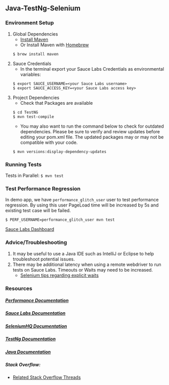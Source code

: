 ## Java-TestNg-Selenium

### Environment Setup

1. Global Dependencies
    * [Install Maven](https://maven.apache.org/install.html)
    * Or Install Maven with [Homebrew](http://brew.sh/)
    ```
    $ brew install maven
    ```
2. Sauce Credentials
    * In the terminal export your Sauce Labs Credentials as environmental variables:
    ```
    $ export SAUCE_USERNAME=<your Sauce Labs username>
	$ export SAUCE_ACCESS_KEY=<your Sauce Labs access key>
    ```
3. Project Dependencies
	* Check that Packages are available
	```
	$ cd TestNG
	$ mvn test-compile
	```
	* You may also want to run the command below to check for outdated dependencies. Please be sure to verify and review updates before editing your pom.xml file. The updated packages may or may not be compatible with your code.
	```
	$ mvn versions:display-dependency-updates
	```
### Running Tests

Tests in Parallel:
	```
	$ mvn test
	```


### Test Performance Regression

In demo app, we have `performance_glitch_user` user to test performance regression. By using this user PageLoad time will be increased by 5s and existing test case will be failed.

```
$ PERF_USERNAME=performance_glitch_user mvn test
```


[Sauce Labs Dashboard](https://saucelabs.com/beta/dashboard)

### Advice/Troubleshooting
1. It may be useful to use a Java IDE such as IntelliJ or Eclipse to help troubleshoot potential issues. 
2. There may be additional latency when using a remote webdriver to run tests on Sauce Labs. Timeouts or Waits may need to be increased.
    * [Selenium tips regarding explicit waits](https://wiki.saucelabs.com/display/DOCS/Best+Practice%3A+Use+Explicit+Waits)

### Resources

##### [Performance Documentation](https://wiki.saucelabs.com/display/DOCS/Front+End+Performance+Metrics+Reference)

##### [Sauce Labs Documentation](https://wiki.saucelabs.com/)

##### [SeleniumHQ Documentation](http://www.seleniumhq.org/docs/)

##### [TestNg Documentation](http://testng.org/javadocs/index.html)

##### [Java Documentation](https://docs.oracle.com/javase/7/docs/api/)

##### Stack Overflow:
* [Related Stack Overflow Threads](http://stackoverflow.com/questions/27355003/advise-on-hierarchy-for-element-locators-in-selenium-webdriver)
